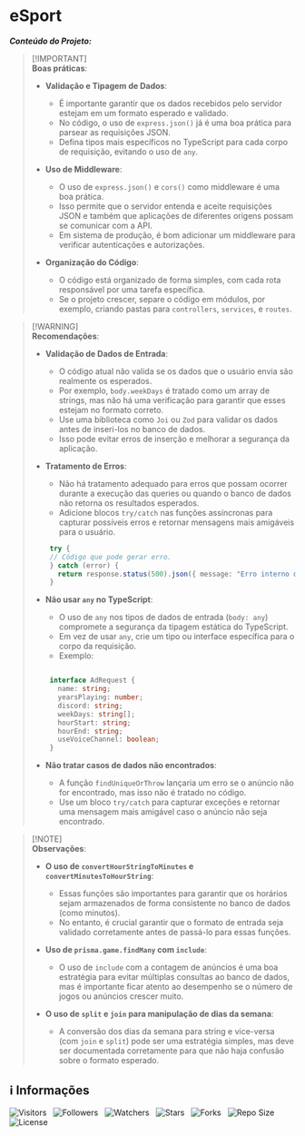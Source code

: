 <!-- Título -->
# eSport

***Conteúdo do Projeto:***

> [!IMPORTANT]\
> **Boas práticas**:
>
> * **Validação e Tipagem de Dados**:
>   * É importante garantir que os dados recebidos pelo servidor estejam em um formato esperado e validado.
>   * No código, o uso de `express.json()` já é uma boa prática para parsear as requisições JSON.
>   * Defina tipos mais específicos no TypeScript para cada corpo de requisição, evitando o uso de `any`.
>
> * **Uso de Middleware**:
>   * O uso de `express.json()` e `cors()` como middleware é uma boa prática.
>   * Isso permite que o servidor entenda e aceite requisições JSON e também que aplicações de diferentes origens possam se comunicar com a API.
>   * Em sistema de produção, é bom adicionar um middleware para verificar autenticações e autorizações.
>
> * **Organização do Código**:
>   * O código está organizado de forma simples, com cada rota responsável por uma tarefa específica.
>   * Se o projeto crescer, separe o código em módulos, por exemplo, criando pastas para `controllers`, `services`, e `routes`.

> [!WARNING]\
> **Recomendações**:
>
> * **Validação de Dados de Entrada**:
>   * O código atual não valida se os dados que o usuário envia são realmente os esperados.
>   * Por exemplo, `body.weekDays` é tratado como um array de strings, mas não há uma verificação para garantir que esses estejam no formato correto.
>   * Use uma biblioteca como `Joi` ou `Zod` para validar os dados antes de inseri-los no banco de dados.
>   * Isso pode evitar erros de inserção e melhorar a segurança da aplicação.
>
> * **Tratamento de Erros**:
>   * Não há tratamento adequado para erros que possam ocorrer durante a execução das queries ou quando o banco de dados não retorna os resultados esperados.
>   * Adicione blocos `try/catch` nas funções assíncronas para capturar possíveis erros e retornar mensagens mais amigáveis para o usuário.
>
>   ```typescript
>    try {
>    // Código que pode gerar erro.
>    } catch (error) {
>      return response.status(500).json({ message: "Erro interno do servidor" });
>    }
>   ```
>
> * **Não usar `any` no TypeScript**:
>   * O uso de `any` nos tipos de dados de entrada (`body: any`) compromete a segurança da tipagem estática do TypeScript.
>   * Em vez de usar `any`, crie um tipo ou interface específica para o corpo da requisição.
>   * Exemplo:
>
>   ```typescript
>
>    interface AdRequest {
>      name: string;
>      yearsPlaying: number;
>      discord: string;
>      weekDays: string[];
>      hourStart: string;
>      hourEnd: string;
>      useVoiceChannel: boolean;
>    }
>    ```
>
> * **Não tratar casos de dados não encontrados**:
>   * A função `findUniqueOrThrow` lançaria um erro se o anúncio não for encontrado, mas isso não é tratado no código.
>   * Use um bloco `try/catch` para capturar exceções e retornar uma mensagem mais amigável caso o anúncio não seja encontrado.

> [!NOTE]\
> **Observações**:
>
> * **O uso de `convertHourStringToMinutes` e `convertMinutesToHourString`**:
>   * Essas funções são importantes para garantir que os horários sejam armazenados de forma consistente no banco de dados (como minutos).
>   * No entanto, é crucial garantir que o formato de entrada seja validado corretamente antes de passá-lo para essas funções.
>
> * **Uso de `prisma.game.findMany` com `include`**:
>   * O uso de `include` com a contagem de anúncios é uma boa estratégia para evitar múltiplas consultas ao banco de dados, mas é importante ficar atento ao desempenho se o número de jogos ou anúncios crescer muito.
>
> * **O uso de `split` e `join` para manipulação de dias da semana**:
>   * A conversão dos dias da semana para string e vice-versa (com `join` e `split`) pode ser uma estratégia simples, mas deve ser documentada corretamente para que não haja confusão sobre o formato esperado.

<!-- Informações -->
## &#8505; Informações

![Visitors](https://api.visitorbadge.io/api/visitors?path=Devsgeeknerd%2Fpro-esp-eve-onl&label=Visitantes&labelColor=%23700070&labelStyle=none&countColor=%23000fff&style=plastic&color=%23ffffff "Total de Visitantes")
&nbsp;
![Followers](https://img.shields.io/github/followers/Devsgeeknerd?style=p&label=Seguidores&labelColor=800080&color=000fff "Total de Seguidores")
&nbsp;
![Watchers](https://img.shields.io/github/watchers/Devsgeeknerd/pro-esp-eve-onl?style=p&label=Observadores&labelColor=800080&color=000fff "Total de Observadores")
&nbsp;
![Stars](https://img.shields.io/github/stars/Devsgeeknerd/pro-esp-eve-onl?style=p&label=Estrelas&labelColor=800080&color=000fff "Total de Estrelas")
&nbsp;
![Forks](https://img.shields.io/github/forks/Devsgeeknerd/pro-esp-eve-onl?style=p&label=Bifurcações&labelColor=800080&color=000fff "Total de Bifurcações")
&nbsp;
![Repo Size](https://img.shields.io/github/repo-size/Devsgeeknerd/pro-esp-eve-onl?style=p&label=Tamanho&labelColor=800080&color=000fff "Tamanho do Repositório")
&nbsp;
![License](https://img.shields.io/github/license/Devsgeeknerd/pro-esp-eve-onl?style=p&label=Licença&labelColor=800080&color=000fff "Licença do Repositório")
